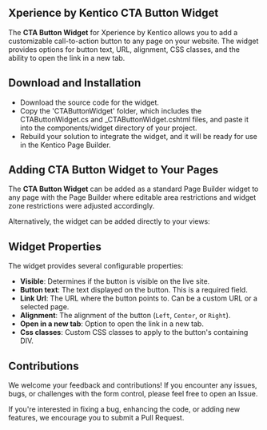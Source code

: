 ## Xperience by Kentico CTA Button Widget

The **CTA Button Widget** for Xperience by Kentico allows you to add a customizable call-to-action button to any page on your website. The widget provides options for button text, URL, alignment, CSS classes, and the ability to open the link in a new tab.


## Download and Installation

- Download the source code for the widget.
- Copy the 'CTAButtonWidget' folder, which includes the CTAButtonWidget.cs and _CTAButtonWidget.cshtml files, and paste it into the components/widget directory of your project.
- Rebuild your solution to integrate the widget, and it will be ready for use in the Kentico Page Builder.


## Adding CTA Button Widget to Your Pages

The **CTA Button Widget** can be added as a standard Page Builder widget to any page with the Page Builder where editable area restrictions and widget zone restrictions were adjusted accordingly.

Alternatively, the widget can be added directly to your views:


## Widget Properties

The widget provides several configurable properties:

- **Visible**: Determines if the button is visible on the live site.
- **Button text**: The text displayed on the button. This is a required field.
- **Link Url**: The URL where the button points to. Can be a custom URL or a selected page.
- **Alignment**: The alignment of the button (`Left`, `Center`, or `Right`).
- **Open in a new tab**: Option to open the link in a new tab.
- **Css classes**: Custom CSS classes to apply to the button's containing DIV.


## Contributions

We welcome your feedback and contributions! If you encounter any issues, bugs, or challenges with the form control, please feel free to open an Issue.

If you're interested in fixing a bug, enhancing the code, or adding new features, we encourage you to submit a Pull Request.